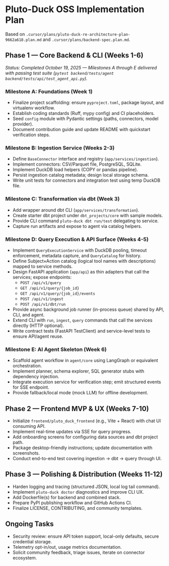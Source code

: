 # Pluto-Duck OSS Implementation Plan

Based on `.cursor/plans/pluto-duck-re-architecture-plan-9662a618.plan.md` and
`.cursor/plans/backend-spec.plan.md`.

## Phase 1 — Core Backend & CLI (Weeks 1-6)
*Status: Completed October 19, 2025 — Milestones A through E delivered with passing test suite (`pytest backend/tests/agent backend/tests/api/test_agent_api.py`).*

### Milestone A: Foundations (Week 1)
- Finalize project scaffolding: ensure `pyproject.toml`, package layout, and virtualenv workflow.
- Establish coding standards (Ruff, mypy config) and CI placeholders.
- Seed `config` module with Pydantic settings (paths, connectors, model provider).
- Document contribution guide and update README with quickstart verification steps.

### Milestone B: Ingestion Service (Weeks 2-3)
- Define `BaseConnector` interface and registry (`app/services/ingestion`).
- Implement connectors: CSV/Parquet file, PostgreSQL, SQLite.
- Implement DuckDB load helpers (COPY or pandas pipeline).
- Persist ingestion catalog metadata; design local storage schema.
- Write unit tests for connectors and integration test using temp DuckDB file.

### Milestone C: Transformation via dbt (Week 3)
- Add wrapper around dbt CLI (`app/services/transformation`).
- Create starter dbt project under `dbt_projects/core` with sample models.
- Provide CLI command `pluto-duck dbt run/test` delegating to service.
- Capture run artifacts and expose to agent via catalog helpers.

### Milestone D: Query Execution & API Surface (Weeks 4-5)
- Implement `QueryExecutionService` with DuckDB pooling, timeout enforcement, metadata capture, and `QueryCatalog` for history.
- Define Subject×Action catalog (logical tool names with descriptions) mapped to service methods.
- Design FastAPI application (`app/api`) as thin adapters that call the services; expose endpoints:
  - `POST /api/v1/query`
  - `GET /api/v1/query/{job_id}`
  - `GET /api/v1/query/{job_id}/events`
  - `POST /api/v1/ingest`
  - `POST /api/v1/dbt/run`
- Provide async background job runner (in-process queue) shared by API, CLI, and agent.
- Extend CLI with `run`, `ingest`, `query` commands that call the services directly (HTTP optional).
- Write contract tests (FastAPI TestClient) and service-level tests to ensure API/agent reuse.

### Milestone E: AI Agent Skeleton (Week 6)
- Scaffold agent workflow in `agent/core` using LangGraph or equivalent orchestration.
- Implement planner, schema explorer, SQL generator stubs with dependency injection.
- Integrate execution service for verification step; emit structured events for SSE endpoint.
- Provide fallback/local mode (mock LLM) for offline development.

## Phase 2 — Frontend MVP & UX (Weeks 7-10)
- Initialize `frontend/pluto_duck_frontend` (e.g., Vite + React) with chat UI consuming API.
- Implement real-time updates via SSE for query progress.
- Add onboarding screens for configuring data sources and dbt project path.
- Package desktop-friendly instructions; update documentation with screenshots.
- Conduct end-to-end test covering ingestion → dbt → query through UI.

## Phase 3 — Polishing & Distribution (Weeks 11-12)
- Harden logging and tracing (structured JSON, local log tail command).
- Implement `pluto-duck doctor` diagnostics and improve CLI UX.
- Add Dockerfile(s) for backend and combined stack.
- Prepare PyPI publishing workflow and GitHub Actions CI.
- Finalize LICENSE, CONTRIBUTING, and community templates.

## Ongoing Tasks
- Security review: ensure API token support, local-only defaults, secure credential storage.
- Telemetry opt-in/out, usage metrics documentation.
- Solicit community feedback, triage issues, iterate on connector ecosystem.



